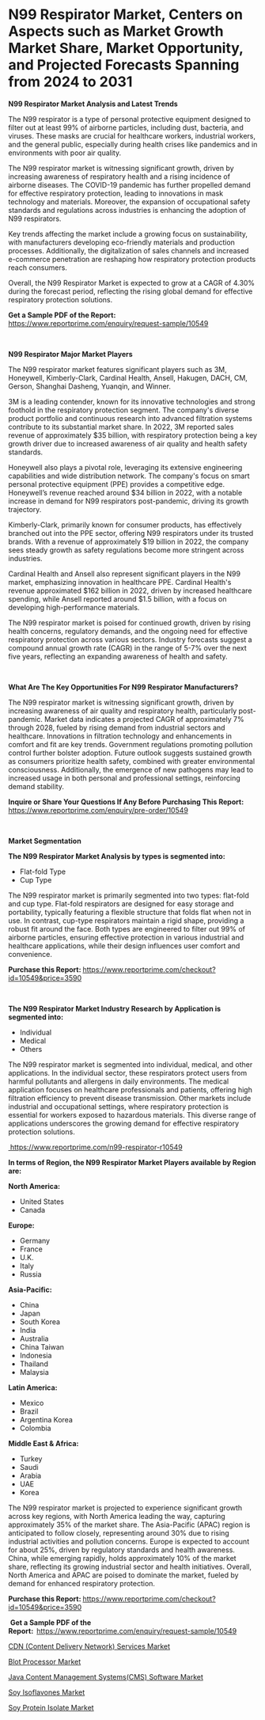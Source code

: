 <p><h1>N99 Respirator Market, Centers on Aspects such as Market Growth Market Share, Market Opportunity, and Projected Forecasts Spanning from 2024 to 2031</h1></p><p><strong>N99 Respirator Market Analysis and Latest Trends</strong></p>
<p><p>The N99 respirator is a type of personal protective equipment designed to filter out at least 99% of airborne particles, including dust, bacteria, and viruses. These masks are crucial for healthcare workers, industrial workers, and the general public, especially during health crises like pandemics and in environments with poor air quality.</p><p>The N99 respirator market is witnessing significant growth, driven by increasing awareness of respiratory health and a rising incidence of airborne diseases. The COVID-19 pandemic has further propelled demand for effective respiratory protection, leading to innovations in mask technology and materials. Moreover, the expansion of occupational safety standards and regulations across industries is enhancing the adoption of N99 respirators.</p><p>Key trends affecting the market include a growing focus on sustainability, with manufacturers developing eco-friendly materials and production processes. Additionally, the digitalization of sales channels and increased e-commerce penetration are reshaping how respiratory protection products reach consumers. </p><p>Overall, the N99 Respirator Market is expected to grow at a CAGR of 4.30% during the forecast period, reflecting the rising global demand for effective respiratory protection solutions.</p></p>
<p><strong>Get a Sample PDF of the Report:&nbsp;</strong> <a href="https://www.reportprime.com/enquiry/request-sample/10549?utm_campaign=96&utm_medium=2&utm_source=Github&utm_content=ia&utm_term=28112024&utm_id=n99-respirator">https://www.reportprime.com/enquiry/request-sample/10549</a></p>
<p>&nbsp;</p>
<p><strong>N99 Respirator Major Market Players</strong></p>
<p><p>The N99 respirator market features significant players such as 3M, Honeywell, Kimberly-Clark, Cardinal Health, Ansell, Hakugen, DACH, CM, Gerson, Shanghai Dasheng, Yuanqin, and Winner. </p><p>3M is a leading contender, known for its innovative technologies and strong foothold in the respiratory protection segment. The company's diverse product portfolio and continuous research into advanced filtration systems contribute to its substantial market share. In 2022, 3M reported sales revenue of approximately $35 billion, with respiratory protection being a key growth driver due to increased awareness of air quality and health safety standards.</p><p>Honeywell also plays a pivotal role, leveraging its extensive engineering capabilities and wide distribution network. The company's focus on smart personal protective equipment (PPE) provides a competitive edge. Honeywell’s revenue reached around $34 billion in 2022, with a notable increase in demand for N99 respirators post-pandemic, driving its growth trajectory.</p><p>Kimberly-Clark, primarily known for consumer products, has effectively branched out into the PPE sector, offering N99 respirators under its trusted brands. With a revenue of approximately $19 billion in 2022, the company sees steady growth as safety regulations become more stringent across industries.</p><p>Cardinal Health and Ansell also represent significant players in the N99 market, emphasizing innovation in healthcare PPE. Cardinal Health's revenue approximated $162 billion in 2022, driven by increased healthcare spending, while Ansell reported around $1.5 billion, with a focus on developing high-performance materials.</p><p>The N99 respirator market is poised for continued growth, driven by rising health concerns, regulatory demands, and the ongoing need for effective respiratory protection across various sectors. Industry forecasts suggest a compound annual growth rate (CAGR) in the range of 5-7% over the next five years, reflecting an expanding awareness of health and safety.</p></p>
<p>&nbsp;</p>
<p><strong>What Are The Key Opportunities For N99 Respirator Manufacturers?</strong></p>
<p><p>The N99 respirator market is witnessing significant growth, driven by increasing awareness of air quality and respiratory health, particularly post-pandemic. Market data indicates a projected CAGR of approximately 7% through 2028, fueled by rising demand from industrial sectors and healthcare. Innovations in filtration technology and enhancements in comfort and fit are key trends. Government regulations promoting pollution control further bolster adoption. Future outlook suggests sustained growth as consumers prioritize health safety, combined with greater environmental consciousness. Additionally, the emergence of new pathogens may lead to increased usage in both personal and professional settings, reinforcing demand stability.</p></p>
<p><strong>Inquire or Share Your Questions If Any Before Purchasing This Report:</strong> <a href="https://www.reportprime.com/enquiry/pre-order/10549?utm_campaign=96&utm_medium=2&utm_source=Github&utm_content=ia&utm_term=28112024&utm_id=n99-respirator">https://www.reportprime.com/enquiry/pre-order/10549</a></p>
<p>&nbsp;</p>
<p><strong>Market Segmentation</strong></p>
<p><strong>The N99 Respirator Market Analysis by types is segmented into:</strong></p>
<p><ul><li>Flat-fold Type</li><li>Cup Type</li></ul></p>
<p><p>The N99 respirator market is primarily segmented into two types: flat-fold and cup type. Flat-fold respirators are designed for easy storage and portability, typically featuring a flexible structure that folds flat when not in use. In contrast, cup-type respirators maintain a rigid shape, providing a robust fit around the face. Both types are engineered to filter out 99% of airborne particles, ensuring effective protection in various industrial and healthcare applications, while their design influences user comfort and convenience.</p></p>
<p><strong>Purchase this Report:&nbsp;</strong><a href="https://www.reportprime.com/checkout?id=10549&price=3590&utm_campaign=96&utm_medium=2&utm_source=Github&utm_content=ia&utm_term=28112024&utm_id=n99-respirator">https://www.reportprime.com/checkout?id=10549&price=3590</a></p>
<p>&nbsp;</p>
<p><strong>The N99 Respirator Market Industry Research by Application is segmented into:</strong></p>
<p><ul><li>Individual</li><li>Medical</li><li>Others</li></ul></p>
<p><p>The N99 respirator market is segmented into individual, medical, and other applications. In the individual sector, these respirators protect users from harmful pollutants and allergens in daily environments. The medical application focuses on healthcare professionals and patients, offering high filtration efficiency to prevent disease transmission. Other markets include industrial and occupational settings, where respiratory protection is essential for workers exposed to hazardous materials. This diverse range of applications underscores the growing demand for effective respiratory protection solutions.</p></p>
<p><a href="https://www.reportprime.com/n99-respirator-r10549?utm_campaign=96&utm_medium=2&utm_source=Github&utm_content=ia&utm_term=28112024&utm_id=n99-respirator">&nbsp;https://www.reportprime.com/n99-respirator-r10549</a></p>
<p><strong>In terms of Region, the N99 Respirator Market Players available by Region are:</strong></p>
<p>
    <p> <strong> North America: </strong>
        <ul>
            <li>United States</li>
            <li>Canada</li>
        </ul>
        </p> 
    <p> <strong> Europe: </strong>
        <ul>
            <li>Germany</li>
            <li>France</li>
            <li>U.K.</li>
            <li>Italy</li>
            <li>Russia</li>
        </ul>
        </p> 
    <p> <strong> Asia-Pacific: </strong>
        <ul>
            <li>China</li>
            <li>Japan</li>
            <li>South Korea</li>
            <li>India</li>
            <li>Australia</li>
            <li>China Taiwan</li>
            <li>Indonesia</li>
            <li>Thailand</li>
            <li>Malaysia</li>
        </ul>
        </p> 
    <p> <strong> Latin America: </strong>
        <ul>
            <li>Mexico</li>
            <li>Brazil</li>
            <li>Argentina Korea</li>
            <li>Colombia</li>
        </ul>
        </p> 
    <p> <strong> Middle East & Africa: </strong>
        <ul>
            <li>Turkey</li>
            <li>Saudi</li>
            <li>Arabia</li>
            <li>UAE</li>
            <li>Korea</li>
        </ul>
    </p>
    </p>
<p><p>The N99 respirator market is projected to experience significant growth across key regions, with North America leading the way, capturing approximately 35% of the market share. The Asia-Pacific (APAC) region is anticipated to follow closely, representing around 30% due to rising industrial activities and pollution concerns. Europe is expected to account for about 25%, driven by regulatory standards and health awareness. China, while emerging rapidly, holds approximately 10% of the market share, reflecting its growing industrial sector and health initiatives. Overall, North America and APAC are poised to dominate the market, fueled by demand for enhanced respiratory protection.</p></p>
<p><strong>Purchase this Report: </strong><a href="https://www.reportprime.com/checkout?id=10549&price=3590&utm_campaign=96&utm_medium=2&utm_source=Github&utm_content=ia&utm_term=28112024&utm_id=n99-respirator">https://www.reportprime.com/checkout?id=10549&price=3590</a></p>
<p>&nbsp;<strong>Get a Sample PDF of the Report:&nbsp;&nbsp;</strong><a href="https://www.reportprime.com/enquiry/request-sample/10549?utm_campaign=96&utm_medium=2&utm_source=Github&utm_content=ia&utm_term=28112024&utm_id=n99-respirator">https://www.reportprime.com/enquiry/request-sample/10549</a></p>
<p><strong></strong></p>
<p><p><a href="https://issuu.com/reportprime-2/docs/cdn-content-delivery-network-servic_fc0526634504af?utm_campaign=96&utm_medium=2&utm_source=Github&utm_content=ia&utm_term=28112024&utm_id=n99-respirator">CDN (Content Delivery Network) Services Market</a></p><p><a href="https://github.com/wwwkeltoum/Market-Research-Report-List-5/blob/main/blot-processor-market.md?utm_campaign=96&utm_medium=2&utm_source=Github&utm_content=ia&utm_term=28112024&utm_id=n99-respirator">Blot Processor Market</a></p><p><a href="https://issuu.com/reportprime-2/docs/java-content-management-systemscms-_97291a2739a79a?utm_campaign=96&utm_medium=2&utm_source=Github&utm_content=ia&utm_term=28112024&utm_id=n99-respirator">Java Content Management Systems(CMS) Software Market</a></p><p><a href="https://www.linkedin.com/pulse/soy-isoflavones-market-report-offers-financial-analysis-4a5sc?utm_campaign=96&utm_medium=2&utm_source=Github&utm_content=ia&utm_term=28112024&utm_id=n99-respirator">Soy Isoflavones Market</a></p><p><a href="https://www.linkedin.com/pulse/soy-protein-isolate-market-analysis-trends-revenue-growth-4leke?utm_campaign=96&utm_medium=2&utm_source=Github&utm_content=ia&utm_term=28112024&utm_id=n99-respirator">Soy Protein Isolate Market</a></p></p>